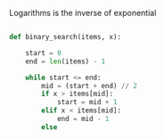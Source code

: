 Logarithms is the inverse of exponential


```python

def binary_search(items, x):

	start = 0
	end = len(items) - 1

	while start <= end:
		mid = (start + end) // 2
		if x > items[mid]:
			start = mid + 1
		elif x < items[mid]:
			end = mid - 1
		else

```

